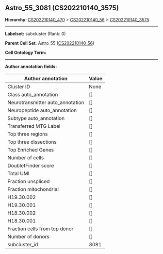 ## Astro_55_3081 (CS202210140_3575)
<b>Hierarchy: </b>
[CS202210140_470](https://purl.brain-bican.org/taxonomy/CS202210140#CS202210140_470) >
[CS202210140_56](https://purl.brain-bican.org/taxonomy/CS202210140#CS202210140_56) >
[CS202210140_3575](https://purl.brain-bican.org/taxonomy/CS202210140#CS202210140_3575)

---


**Labelset:** subcluster (Rank: 0)

**Parent Cell Set:** Astro_55 ([CS202210140_56](https://purl.brain-bican.org/taxonomy/CS202210140#CS202210140_56))



**Cell Ontology Term:** 

[MARKER GENES.]: #


---

[TRANSFERRED ANNOTATIONS.]: #


[AUTHOR ANNOTATION FIELDS.]: #


**Author annotation fields:**

| Author annotation | Value |
|-------------------|-------|
|Cluster ID|None|
|Class auto_annotation|[]|
|Neurotransmitter auto_annotation|[]|
|Neuropeptide auto_annotation|[]|
|Subtype auto_annotation|[]|
|Transferred MTG Label|[]|
|Top three regions|[]|
|Top three dissections|[]|
|Top Enriched Genes|[]|
|Number of cells|[]|
|DoubletFinder score|[]|
|Total UMI|[]|
|Fraction unspliced|[]|
|Fraction mitochondrial|[]|
|H19.30.002|[]|
|H19.30.001|[]|
|H18.30.002|[]|
|H18.30.001|[]|
|Fraction cells from top donor|[]|
|Number of donors|[]|
|subcluster_id|3081|
